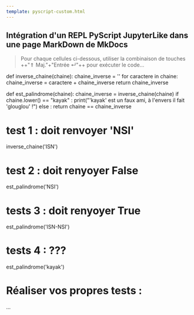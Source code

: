 ```yaml
---
template: pyscript-custom.html
---
```


## Intégration d'un REPL PyScript JupyterLike dans une page MarkDown de MkDocs

> Pour chaque cellules ci-dessous, utiliser la combinaison de touches ++"⇑ Maj."+"Entrée ↵"++ pour exécuter le code...

<div>
<py-repl>
def inverse_chaine(chaine):
    chaine_inverse = ''
    for caractere in chaine:
        chaine_inverse = caractere + chaine_inverse
    return chaine_inverse

def est_palindrome(chaine):
    chaine_inverse = inverse_chaine(chaine)
    if chaine.lower() == "kayak" :
        print("'kayak' est un faux ami, à l'envers il fait 'glouglou' !")
    else :
        return chaine == chaine_inverse
</py-repl>
<py-repl>
# test 1 : doit renvoyer 'NSI'
inverse_chaine('ISN')
</py-repl>
<py-repl>
# test 2 : doit renyoyer False
est_palindrome('NSI')
</py-repl>
<py-repl>
# tests 3 : doit renyoyer True
est_palindrome('ISN-NSI')
</py-repl>
<py-repl>
# tests 4 : ???
est_palindrome('kayak')
</py-repl>
<py-repl id="my-repl" auto-generate=true>
# Réaliser vos propres tests :
...
</py-repl>
</div>